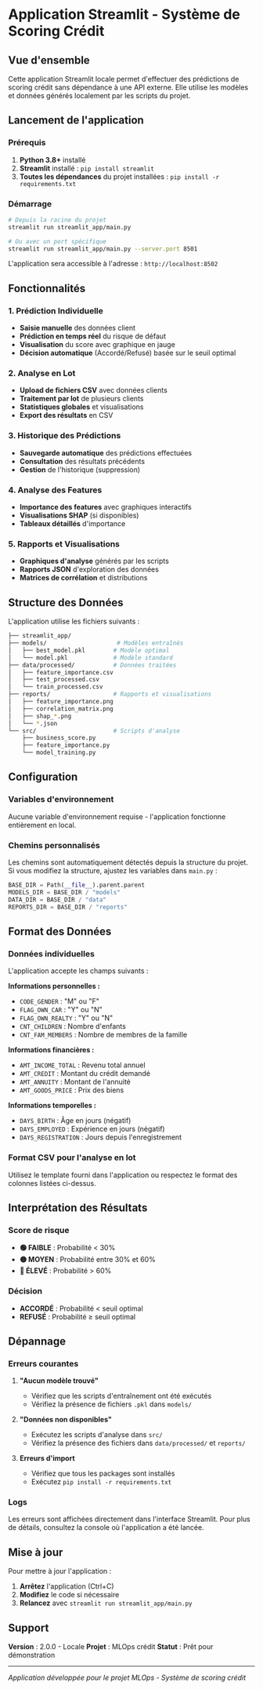 # Application Streamlit - Système de Scoring Crédit

## Vue d'ensemble

Cette application Streamlit locale permet d'effectuer des prédictions de scoring crédit sans dépendance à une API externe. Elle utilise les modèles et données générés localement par les scripts du projet.

## Lancement de l'application

### Prérequis

1. **Python 3.8+** installé
2. **Streamlit** installé : `pip install streamlit`
3. **Toutes les dépendances** du projet installées : `pip install -r requirements.txt`

### Démarrage

```bash
# Depuis la racine du projet
streamlit run streamlit_app/main.py

# Ou avec un port spécifique
streamlit run streamlit_app/main.py --server.port 8501
```

L'application sera accessible à l'adresse : `http://localhost:8502`

## Fonctionnalités

### 1. Prédiction Individuelle

- **Saisie manuelle** des données client
- **Prédiction en temps réel** du risque de défaut
- **Visualisation** du score avec graphique en jauge
- **Décision automatique** (Accordé/Refusé) basée sur le seuil optimal

### 2. Analyse en Lot

- **Upload de fichiers CSV** avec données clients
- **Traitement par lot** de plusieurs clients
- **Statistiques globales** et visualisations
- **Export des résultats** en CSV

### 3. Historique des Prédictions

- **Sauvegarde automatique** des prédictions effectuées
- **Consultation** des résultats précédents
- **Gestion** de l'historique (suppression)

### 4. Analyse des Features

- **Importance des features** avec graphiques interactifs
- **Visualisations SHAP** (si disponibles)
- **Tableaux détaillés** d'importance

### 5. Rapports et Visualisations

- **Graphiques d'analyse** générés par les scripts
- **Rapports JSON** d'exploration des données
- **Matrices de corrélation** et distributions

## Structure des Données

L'application utilise les fichiers suivants :

```bash
├── streamlit_app/
├── models/                    # Modèles entraînés
│   ├── best_model.pkl        # Modèle optimal
│   └── model.pkl             # Modèle standard
├── data/processed/           # Données traitées
│   ├── feature_importance.csv
│   ├── test_processed.csv
│   └── train_processed.csv
├── reports/                  # Rapports et visualisations
│   ├── feature_importance.png
│   ├── correlation_matrix.png
│   ├── shap_*.png
│   └── *.json
└── src/                      # Scripts d'analyse
    ├── business_score.py
    ├── feature_importance.py
    └── model_training.py
```

## Configuration

### Variables d'environnement

Aucune variable d'environnement requise - l'application fonctionne entièrement en local.

### Chemins personnalisés

Les chemins sont automatiquement détectés depuis la structure du projet. Si vous modifiez la structure, ajustez les variables dans `main.py` :

```python
BASE_DIR = Path(__file__).parent.parent
MODELS_DIR = BASE_DIR / "models"
DATA_DIR = BASE_DIR / "data"
REPORTS_DIR = BASE_DIR / "reports"
```

## Format des Données

### Données individuelles

L'application accepte les champs suivants :

**Informations personnelles :**

- `CODE_GENDER` : "M" ou "F"
- `FLAG_OWN_CAR` : "Y" ou "N"
- `FLAG_OWN_REALTY` : "Y" ou "N"
- `CNT_CHILDREN` : Nombre d'enfants
- `CNT_FAM_MEMBERS` : Nombre de membres de la famille

**Informations financières :**

- `AMT_INCOME_TOTAL` : Revenu total annuel
- `AMT_CREDIT` : Montant du crédit demandé
- `AMT_ANNUITY` : Montant de l'annuité
- `AMT_GOODS_PRICE` : Prix des biens

**Informations temporelles :**

- `DAYS_BIRTH` : Âge en jours (négatif)
- `DAYS_EMPLOYED` : Expérience en jours (négatif)
- `DAYS_REGISTRATION` : Jours depuis l'enregistrement

### Format CSV pour l'analyse en lot

Utilisez le template fourni dans l'application ou respectez le format des colonnes listées ci-dessus.

## Interprétation des Résultats

### Score de risque

- **🟢 FAIBLE** : Probabilité < 30%
- **🟡 MOYEN** : Probabilité entre 30% et 60%
- **🔴 ÉLEVÉ** : Probabilité > 60%

### Décision

- **ACCORDÉ** : Probabilité < seuil optimal
- **REFUSÉ** : Probabilité ≥ seuil optimal

## Dépannage

### Erreurs courantes

1. **"Aucun modèle trouvé"**

   - Vérifiez que les scripts d'entraînement ont été exécutés
   - Vérifiez la présence de fichiers `.pkl` dans `models/`

2. **"Données non disponibles"**

   - Exécutez les scripts d'analyse dans `src/`
   - Vérifiez la présence des fichiers dans `data/processed/` et `reports/`

3. **Erreurs d'import**
   - Vérifiez que tous les packages sont installés
   - Exécutez `pip install -r requirements.txt`

### Logs

Les erreurs sont affichées directement dans l'interface Streamlit. Pour plus de détails, consultez la console où l'application a été lancée.

## Mise à jour

Pour mettre à jour l'application :

1. **Arrêtez** l'application (Ctrl+C)
2. **Modifiez** le code si nécessaire
3. **Relancez** avec `streamlit run streamlit_app/main.py`

## Support

**Version** : 2.0.0 - Locale
**Projet** : MLOps crédit
**Statut** : Prêt pour démonstration

---

_Application développée pour le projet MLOps - Système de scoring crédit_

